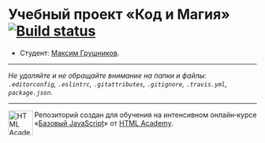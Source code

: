 # Учебный проект «Код и Магия» [![Build status][travis-image]][travis-url]

* Студент: [Максим Грушников](https://up.htmlacademy.ru/javascript/11/user/461451).

---

_Не удаляйте и не обращайте внимание на папки и файлы:_<br>
_`.editorconfig`, `.eslintrc`, `.gitattributes`, `.gitignore`, `.travis.yml`, `package.json`._

---

<a href="https://htmlacademy.ru/intensive/javascript"><img align="left" width="50" height="50" title="HTML Academy" src="https://up.htmlacademy.ru/static/img/intensive/javascript/logo-for-github.svg"></a>

Репозиторий создан для обучения на интенсивном онлайн‑курсе «[Базовый JavaScript](https://htmlacademy.ru/intensive/javascript)» от [HTML Academy](https://htmlacademy.ru).

[travis-image]: https://travis-ci.org/htmlacademy-javascript/461451-code-and-magick.svg?branch=master
[travis-url]: https://travis-ci.org/htmlacademy-javascript/461451-code-and-magick
